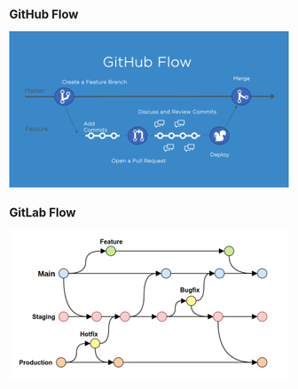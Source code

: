 ## GitHub Flow

![Exemplo github flow](./imagens/githubFlow.png)

## GitLab Flow

![Exemplo gitlab flow](./imagens/gitlabFlow.png)